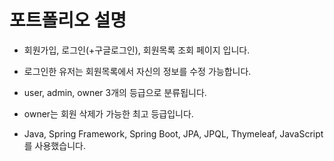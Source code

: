 # 포트폴리오 설명
- 회원가입, 로그인(+구글로그인), 회원목록 조회 페이지 입니다.
- 로그인한 유저는 회원목록에서 자신의 정보를 수정 가능합니다.
- user, admin, owner 3개의 등급으로 분류됩니다.
- owner는 회원 삭제가 가능한 최고 등급입니다.

- Java, Spring Framework, Spring Boot, JPA, JPQL, Thymeleaf, JavaScript를 사용했습니다.

